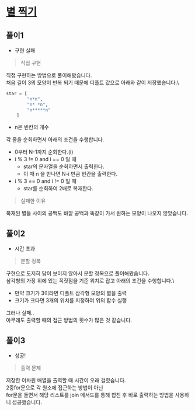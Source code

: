 # [별 찍기](https://www.acmicpc.net/problem/2448)

## 풀이1
- 구현 실패

> 직접 구현

직접 구현하는 방법으로 풀이해봤습니다.\
처음 길이 3의 모양이 반복 되기 때문에 디폴트 값으로 아래와 같이 저장했습니다.\
```python
star = [
        "n*n",
        "n* *n",
        "n*****n"
    ]
```
- n은 빈칸의 개수

각 줄을 순회하면서 아래의 조건을 수행합니다.
- 0부터 N-1까지 순회한다.(i)
- i % 3 != 0 and i == 0 일 때
  - star의 문자열을 순회하면서 출력한다.
  - 이 때 n 을 만나면 N-i 만큼 빈칸을 출력한다.
- i % 3 == 0 and i != 0 일 때
  - star를 순회하여 2배로 복재한다.

> 실패한 이유

복재된 별들 사이의 공백도 바깥 공백과 똑같이 가서 원하는 모양이 나오지 않았습니다.

## 풀이2
- 시간 초과

> 분할 정복

구현으로 도저히 답이 보이지 않아서 분할 정복으로 풀이해봤습니다.\
삼각형의 가장 위에 있는 꼭짓점을 기준 위치로 잡고 아래의 조건을 수행합니다.\
- 만약 크기가 3이라면 디폴트 삼각형 모양의 별을 출력
- 크기가 크다면 3개의 위치를 지정하여 위의 함수 실행

그러나 실패..\
아무래도 출력할 때의 접근 방법의 횟수가 많은 것 같습니다.

## 풀이3
- 성공!

> 출력 문제

저장한 이차원 배열을 출력할 때 시간이 오래 걸렸습니다.\
2중for문으로 각 원소에 접근하는 방법이 아닌\
for문을 돌면서 해당 리스트를 join 메서드를 통해 합친 후 바로 출력하는 방법을 사용하니 성공했습니다.